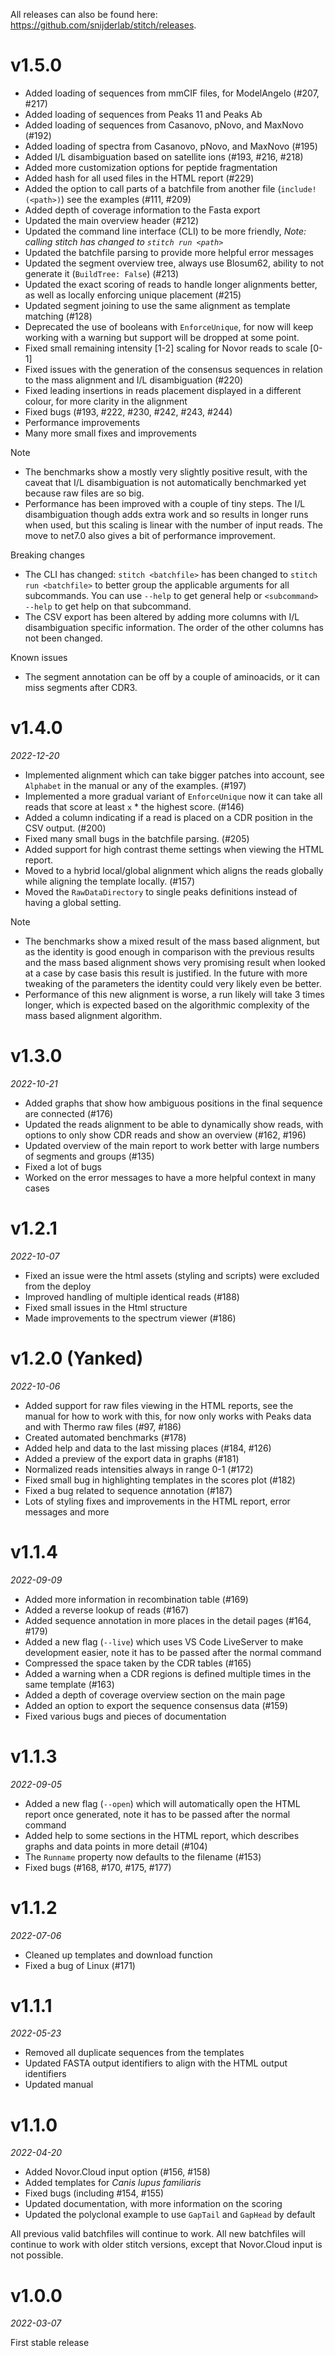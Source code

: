 All releases can also be found here: https://github.com/snijderlab/stitch/releases.

# v1.5.0

* Added loading of sequences from mmCIF files, for ModelAngelo (#207, #217)
* Added loading of sequences from Peaks 11 and Peaks Ab
* Added loading of sequences from Casanovo, pNovo, and MaxNovo (#192)
* Added loading of spectra from Casanovo, pNovo, and MaxNovo (#195)
* Added I/L disambiguation based on satellite ions (#193, #216, #218)
* Added more customization options for peptide fragmentation
* Added hash for all used files in the HTML report (#229)
* Added the option to call parts of a batchfile from another file (`include!(<path>)`) see the examples (#111, #209)
* Added depth of coverage information to the Fasta export
* Updated the main overview header (#212)
* Updated the command line interface (CLI) to be more friendly, *Note: calling stitch has changed to `stitch run <path>`*
* Updated the batchfile parsing to provide more helpful error messages
* Updated the segment overview tree, always use Blosum62, ability to not generate it (`BuildTree: False`) (#213)
* Updated the exact scoring of reads to handle longer alignments better, as well as locally enforcing unique placement (#215)
* Updated segment joining to use the same alignment as template matching (#128)
* Deprecated the use of booleans with `EnforceUnique`, for now will keep working with a warning but support will be dropped at some point.
* Fixed small remaining intensity \[1-2\] scaling for Novor reads to scale \[0-1\]
* Fixed issues with the generation of the consensus sequences in relation to the mass alignment and I/L disambiguation (#220)
* Fixed leading insertions in reads placement displayed in a different colour, for more clarity in the alignment
* Fixed bugs (#193, #222, #230, #242, #243, #244)
* Performance improvements
* Many more small fixes and improvements

Note
* The benchmarks show a mostly very slightly positive result, with the caveat that I/L disambiguation is not automatically benchmarked yet because raw files are so big.
* Performance has been improved with a couple of tiny steps. The I/L disambiguation though adds extra work and so results in longer runs when used, but this scaling is linear with the number of input reads. The move to net7.0 also gives a bit of performance improvement.

Breaking changes
* The CLI has changed: `stitch <batchfile>` has been changed to `stitch run <batchfile>` to better group the applicable arguments for all subcommands. You can use `--help` to get general help or `<subcommand> --help` to get help on that subcommand.
* The CSV export has been altered by adding more columns with I/L disambiguation specific information. The order of the other columns has not been changed.

Known issues
* The segment annotation can be off by a couple of aminoacids, or it can miss segments after CDR3. 

# v1.4.0
_2022-12-20_

* Implemented alignment which can take bigger patches into account, see `Alphabet` in the manual or any of the examples. (#197)
* Implemented a more gradual variant of `EnforceUnique` now it can take all reads that score at least `x` * the highest score. (#146)
* Added a column indicating if a read is placed on a CDR position in the CSV output. (#200)
* Fixed many small bugs in the batchfile parsing. (#205)
* Added support for high contrast theme settings when viewing the HTML report.
* Moved to a hybrid local/global alignment which aligns the reads globally while aligning the template locally. (#157)
* Moved the `RawDataDirectory` to single peaks definitions instead of having a global setting.

Note
* The benchmarks show a mixed result of the mass based alignment, but as the identity is good enough in comparison with the previous results and the mass based alignment shows very promising result when looked at a case by case basis this result is justified. In the future with more tweaking of the parameters the identity could very likely even be better.
* Performance of this new alignment is worse, a run likely will take 3 times longer, which is expected based on the algorithmic complexity of the mass based alignment algorithm.

# v1.3.0
_2022-10-21_

* Added graphs that show how ambiguous positions in the final sequence are connected (#176)
* Updated the reads alignment to be able to dynamically show reads, with options to only show CDR reads and show an overview (#162, #196)
* Updated overview of the main report to work better with large numbers of segments and groups (#135)
* Fixed a lot of bugs 
* Worked on the error messages to have a more helpful context in many cases

# v1.2.1
_2022-10-07_

* Fixed an issue were the html assets (styling and scripts) were excluded from the deploy
* Improved handling of multiple identical reads (#188)
* Fixed small issues in the Html structure
* Made improvements to the spectrum viewer (#186)

# v1.2.0 (Yanked)
_2022-10-06_

* Added support for raw files viewing in the HTML reports, see the manual for how to work with this, for now only works with Peaks data and with Thermo raw files (#97, #186)
* Created automated benchmarks (#178)
* Added help and data to the last missing places (#184, #126)
* Added a preview of the export data in graphs (#181)
* Normalized reads intensities always in range 0-1 (#172)
* Fixed small bug in highlighting templates in the scores plot (#182)
* Fixed a bug related to sequence annotation (#187)
* Lots of styling fixes and improvements in the HTML report, error messages and more

# v1.1.4
_2022-09-09_

* Added more information in recombination table (#169)
* Added a reverse lookup of reads (#167)
* Added sequence annotation in more places in the detail pages (#164, #179)
* Added a new flag (`--live`) which uses VS Code LiveServer to make development easier, note it has to be passed after the normal command
* Compressed the space taken by the CDR tables (#165)
* Added a warning when a CDR regions is defined multiple times in the same template (#163)
* Added a depth of coverage overview section on the main page
* Added an option to export the sequence consensus data (#159)
* Fixed various bugs and pieces of documentation

# v1.1.3
_2022-09-05_

* Added a new flag (`--open`) which will automatically open the HTML report once generated, note it has to be passed after the normal command
* Added help to some sections in the HTML report, which describes graphs and data points in more detail (#104)
* The `Runname` property now defaults to the filename (#153)
* Fixed bugs (#168, #170, #175, #177)

# v1.1.2
_2022-07-06_

* Cleaned up templates and download function
* Fixed a bug of Linux (#171)

# v1.1.1
_2022-05-23_

* Removed all duplicate sequences from the templates
* Updated FASTA output identifiers to align with the HTML output identifiers
* Updated manual

# v1.1.0
_2022-04-20_

* Added Novor.Cloud input option (#156, #158)
* Added templates for _Canis lupus familiaris_
* Fixed bugs (including #154, #155)
* Updated documentation, with more information on the scoring
* Updated the polyclonal example to use `GapTail` and `GapHead` by default

All previous valid batchfiles will continue to work. All new batchfiles will continue to work with older stitch versions, except that Novor.Cloud input is not possible.

# v1.0.0
_2022-03-07_

First stable release